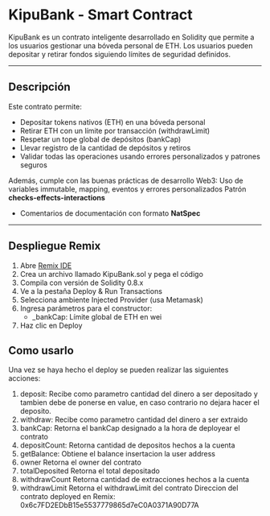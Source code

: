 # KipuBank - Smart Contract

KipuBank es un contrato inteligente desarrollado en Solidity que permite a los usuarios gestionar una bóveda personal de ETH. Los usuarios pueden depositar y retirar fondos siguiendo límites de seguridad definidos.

---

## Descripción

Este contrato permite:

- Depositar tokens nativos (ETH) en una bóveda personal
- Retirar ETH con un límite por transacción (withdrawLimit)
- Respetar un tope global de depósitos (bankCap)
- Llevar registro de la cantidad de depósitos y retiros
- Validar todas las operaciones usando errores personalizados y patrones seguros

Además, cumple con las buenas prácticas de desarrollo Web3:
Uso de variables immutable, mapping, eventos y errores personalizados
Patrón **checks-effects-interactions**
- Comentarios de documentación con formato **NatSpec**

---

## Despliegue Remix

1. Abre [Remix IDE](https://remix.ethereum.org/)
2. Crea un archivo llamado KipuBank.sol y pega el código
3. Compila con versión de Solidity 0.8.x
4. Ve a la pestaña Deploy & Run Transactions
5. Selecciona ambiente Injected Provider (usa Metamask)
6. Ingresa parámetros para el constructor:
   - _bankCap: Límite global de ETH en wei
7. Haz clic en Deploy

## Como usarlo
Una vez se haya hecho el deploy se pueden realizar las siguientes acciones:
1. deposit:
   Recibe como parametro cantidad del dinero a ser depositado y tambien debe de ponerse en value, en caso contrario
   no dejara hacer el deposito.
2. withdraw:
   Recibe como parametro cantidad del dinero a ser extraido
3. bankCap:
   Retorna el bankCap designado a la hora de deployear el contrato
4. depositCount:
   Retorna cantidad de depositos hechos a la cuenta
5. getBalance:
   Obtiene el balance insertacion la user address
6. owner
   Retorna el owner del contrato
7. totalDeposited
   Retorna el total depositado 
8. withdrawCount
   Retorna cantidad de extracciones hechos a la cuenta
9. withdrawLimit
   Retorna el withdrawLimit del contrato
Direccion del contrato deployed en Remix: 0x6c7FD2EDbB15e5537779865d7eC0A0371A90D77A
